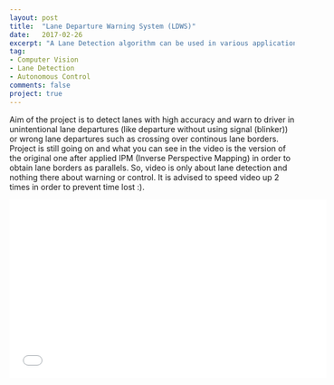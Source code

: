 ```yaml
---
layout: post
title:  "Lane Departure Warning System (LDWS)"
date:   2017-02-26
excerpt: "A Lane Detection algorithm can be used in various applications such as; Steering of Autonomous or Semi-Autonomous Vehicles or ADAS systems (e.g. LDWS)."
tag:
- Computer Vision
- Lane Detection
- Autonomous Control
comments: false
project: true
---
```

Aim of the project is to detect lanes with high accuracy and warn to driver in unintentional lane departures 
(like departure without using signal (blinker)) or wrong lane departures such as crossing over continous lane borders.
Project is still going on and what you can see in the video is the version of the original one after applied IPM (Inverse Perspective Mapping)
in order to obtain lane borders as parallels. So, video is only about lane detection and nothing there about warning or control. 
It is advised to speed video up 2 times in order to prevent time lost :).

<iframe width="560" height="315" src="//www.youtube.com/embed/bfW3kFr0hOQ" frameborder="0"> </iframe>
